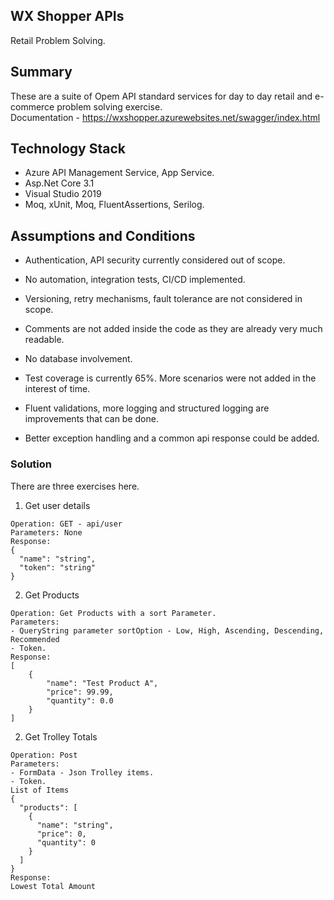 ## WX Shopper APIs
Retail Problem Solving.


## Summary
These are a suite of Opem API standard services for day to day retail and e-commerce problem solving exercise.  
Documentation - https://wxshopper.azurewebsites.net/swagger/index.html

   
## Technology Stack
- Azure API Management Service, App Service.
- Asp.Net Core 3.1
- Visual Studio 2019
- Moq, xUnit, Moq, FluentAssertions, Serilog.
   
## Assumptions and Conditions
- Authentication, API security currently considered out of scope.
- No automation, integration tests, CI/CD implemented.
- Versioning, retry mechanisms, fault tolerance are not considered in scope.
- Comments are not added inside the code as they are already very much readable.
- No database involvement.

- Test coverage is currently 65%. More scenarios were not added in the interest of time.
- Fluent validations, more logging and structured logging are improvements that can be done.
- Better exception handling and a common api response could be added.
   
### Solution

There are three exercises here.



1. Get user details     
```
Operation: GET - api/user  
Parameters: None  
Response:   
{
  "name": "string",
  "token": "string"
}
```    

2. Get Products     
```
Operation: Get Products with a sort Parameter.  
Parameters:   
- QueryString parameter sortOption - Low, High, Ascending, Descending, Recommended
- Token.  
Response:  
[
    {
        "name": "Test Product A",
        "price": 99.99,
        "quantity": 0.0
    }
]  
```  

2. Get Trolley Totals    
```
Operation: Post  
Parameters:   
- FormData - Json Trolley items.   
- Token.  
List of Items    
{
  "products": [
    {
      "name": "string",
      "price": 0,
      "quantity": 0
    }
  ]
}  
Response:  
Lowest Total Amount     
```   
  
  
